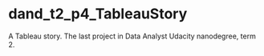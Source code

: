 # dand_t2_p4_TableauStory
A Tableau story. The last project in Data Analyst Udacity nanodegree, term 2.
